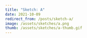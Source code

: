 ```yaml
---
title: "Sketch: A"
date: 2021-10-09
redirect_from: /posts/sketch-a/
image: /assets/sketches/a.png
thumb: /assets/sketches/a-thumb.gif
---
```


<script defer src="/assets/lib/three-r131.min.js"></script>
<script defer src="/assets/lib/p5-1.4.0.min.js"></script>
<script defer src="/assets/p5js/02-a.js"></script>

<div class="fig dt w-100">
    <div id="parent" class="dtc v-mid tc">
    </div>
</div>
